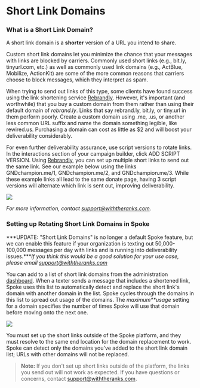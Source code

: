 # Short Link Domains

### What is a Short Link Domain?

A short link domain is a **shorter** version of a URL you intend to share.

Custom short link domains let you minimize the chance that your
messages with links are blocked by carriers. Commonly used short
links (e.g., bit.ly, tinyurl.com, etc.) as well as commonly
used link domains (e.g., ActBlue, Mobilize, ActionKit) are
some of the more common reasons that carriers choose to block
messages, which they interpret as spam.

When trying to send out links of this type, some clients have
found success using the link shortening service [Rebrandly](https://www.rebrandly.com/). However, it's important (and worthwhile) that you buy a
custom domain from them rather than using their default domain
of *rebrand.ly*. Links that say rebrand.ly, bit.ly, or
tiny.url in them perform poorly. Create a custom domain using
.me, .us, or another less common URL suffix and name the domain
something legible, like rewired.us. Purchasing a domain can cost
as little as $2 and will boost your deliverability
considerably.

For even further deliverability assurance, use script versions
to rotate links. In the interactions section of your campaign
builder, click ADD SCRIPT VERSION. Using [Rebrandly](https://www.rebrandly.com/), you can set up multiple short links to send out the same
link. See our example below using the links
GNDchampion.me/1, GNDchampion.me/2, and GNDchampion.me/3.
While these example links all lead to the same donate page,
having 3 script versions will alternate which link is sent out,
improving deliverability.

![](https://s3.amazonaws.com/helpscout.net/docs/assets/5d4878eb2c7d3a330e3c1b86/images/6324b9611ec1962d58a80219/file-TWi5qCgDn4.jpg)

*For more information, contact [support@withtheranks.com](mailto:support@withtheranks.com).*

### Setting up Rotating Short Link Domains in Spoke

***UPDATE: "Short Link Domains" is no longer a default
Spoke feature, but we can enable this feature if your
organization is texting out 50,000-100,000 messages per
day with links and is running into deliverability
issues.****If you think this would be a good solution for your use
case, please email [support@withtheranks.com](mailto:support@withtheranks.com)*

You can add to a list of short link domains from the
administration [dashboard](https://withtheranks.com/docs/spoke/for-spoke-admins/dashboards). When a texter sends a message that includes a shortened link,
Spoke uses this list to automatically detect and replace the
short link's domain with another domain in the list. Spoke
cycles through the domains in this list to spread out usage of
the domains. The *maximum**usage* setting for a domain
specifies the number of times Spoke will use that domain before moving
onto the next one.

![](https://s3.amazonaws.com/helpscout.net/docs/assets/5d4878eb2c7d3a330e3c1b86/images/5eea2dc82c7d3a10cba913ba/file-QtinuDJH8t.png)

You must set up the short links outside of the Spoke platform,
and they must resolve to the same end location for the domain
replacement to work. Spoke can detect only the domains you've
added to the short link domain list; URLs with other
domains will not be replaced.

> **Note:** If you don't set up short links outside of
> the platform, the links you send out will not work as expected. If
> you have questions or concerns, contact [support@withtheranks.com](mailto:support@withtheranks.com).

 